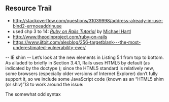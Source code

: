 ## Resource Trail
+ http://stackoverflow.com/questions/31039998/address-already-in-use-bind2-errnoeaddrinuse
+ used chp 3 to 14: [*Ruby on Rails Tutorial*](http://www.railstutorial.org/)
by [Michael Hartl](http://www.michaelhartl.com/)
+ http://www.theodinproject.com/ruby-on-rails
+ https://www.jitbit.com/alexblog/256-targetblank---the-most-underestimated-vulnerability-ever/



-- IE shim --
Let’s look at the new elements in Listing 5.1 from top to bottom. As alluded to briefly in Section 3.4.1, Rails uses HTML5 by default (as indicated by the doctype <!DOCTYPE html>); since the HTML5 standard is relatively new, some browsers (especially older versions of Internet Explorer) don’t fully support it, so we include some JavaScript code (known as an “HTML5 shim (or shiv)”)3 to work around the issue:
<!--[if lt IE 9]>
  <script src="//cdnjs.cloudflare.com/ajax/libs/html5shiv/r29/html5.min.js">
  </script>
<![endif]-->
The somewhat odd syntax
<!--[if lt IE 9]>
includes the enclosed line only if the version of Microsoft Internet Explorer (IE) is less than 9 (if lt IE 9). The weird [if lt IE 9] syntax is not part of Rails; it’s actually a conditional comment supported by Internet Explorer browsers for just this sort of situation. It’s a good thing, too, because it means we can include the HTML5 shim only for IE browsers less than version 9, leaving other browsers such as Firefox, Chrome, and Safari unaffected.
